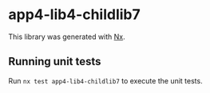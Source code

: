# app4-lib4-childlib7

This library was generated with [Nx](https://nx.dev).

## Running unit tests

Run `nx test app4-lib4-childlib7` to execute the unit tests.
